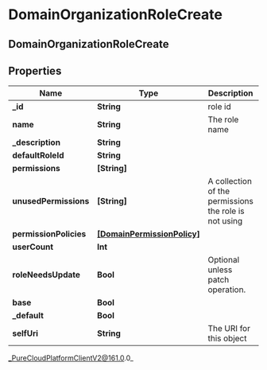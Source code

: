 # DomainOrganizationRoleCreate

## DomainOrganizationRoleCreate

## Properties

|Name | Type | Description | Notes|
|------------ | ------------- | ------------- | -------------|
| **_id** | **String** | role id | [optional] |
| **name** | **String** | The role name | |
| **_description** | **String** |  | [optional] |
| **defaultRoleId** | **String** |  | [optional] |
| **permissions** | **[String]** |  | [optional] |
| **unusedPermissions** | **[String]** | A collection of the permissions the role is not using | [optional] |
| **permissionPolicies** | [**[DomainPermissionPolicy]**](DomainPermissionPolicy) |  | [optional] |
| **userCount** | **Int** |  | [optional] |
| **roleNeedsUpdate** | **Bool** | Optional unless patch operation. | [optional] |
| **base** | **Bool** |  | [optional] |
| **_default** | **Bool** |  | [optional] |
| **selfUri** | **String** | The URI for this object | [optional] |



_PureCloudPlatformClientV2@161.0.0_
